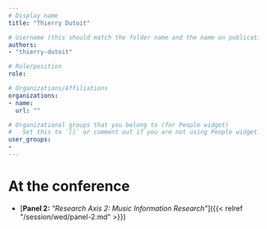 ```yaml
---
# Display name
title: "Thierry Dutoit"

# Username (this should match the folder name and the name on publications)
authors:
- "thierry-dutoit"

# Role/position
role:

# Organizations/Affiliations
organizations:
- name: 
  url: ""

# Organizational groups that you belong to (for People widget)
#   Set this to `[]` or comment out if you are not using People widget.
user_groups:
- 
---
```


<!-- # About

Elit exercitation eu occaecat velit ad.
-->

# At the conference

- [**Panel 2:** *"Research Axis 2: Music Information Research"*]({{< relref "/session/wed/panel-2.md" >}})